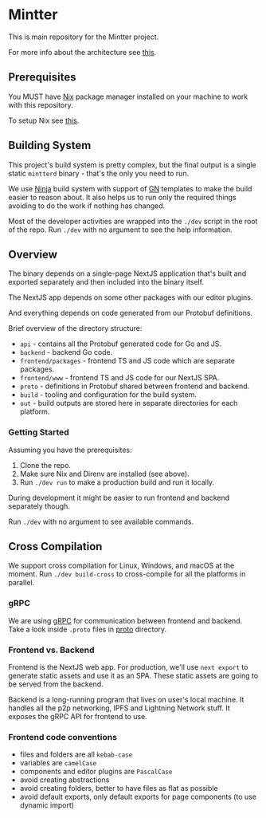 # Mintter

This is main repository for the Mintter project.

For more info about the architecture see [this](/docs/architecture/README.md).

## Prerequisites

You MUST have [Nix](https://nixos.org/nix) package manager installed on your
machine to work with this repository.

To setup Nix see [this](/docs/nix.md).

## Building System

This project's build system is pretty complex, but the final output is a single
static `mintterd` binary - that's the only you need to run.

We use [Ninja](https://ninja-build.org) build system with support of
[GN](http://gn.googlesource.com) templates to make the build easier to reason
about. It also helps us to run only the required things avoiding to do the work
if nothing has changed.

Most of the developer activities are wrapped into the `./dev` script in the root
of the repo. Run `./dev` with no argument to see the help information.

## Overview

The binary depends on a single-page NextJS application that's built and exported
separately and then included into the binary itself.

The NextJS app depends on some other packages with our editor plugins.

And everything depends on code generated from our Protobuf definitions.

Brief overview of the directory structure:

- `api` - contains all the Protobuf generated code for Go and JS.
- `backend` - backend Go code.
- `frontend/packages` - frontend TS and JS code which are separate packages.
- `frontend/www` - frontend TS and JS code for our NextJS SPA.
- `proto` - definitions in Protobuf shared between frontend and backend.
- `build` - tooling and configuration for the build system.
- `out` - build outputs are stored here in separate directories for each
  platform.

### Getting Started

Assuming you have the prerequisites:

1. Clone the repo.
2. Make sure Nix and Direnv are installed (see above).
3. Run `./dev run` to make a production build and run it locally.

During development it might be easier to run frontend and backend separately
though.

Run `./dev` with no argument to see available commands.

## Cross Compilation

We support cross compilation for Linux, Windows, and macOS at the moment. Run
`./dev build-cross` to cross-compile for all the platforms in parallel.

### gRPC

We are using [gRPC](https://grpc.io) for communication between frontend and
backend. Take a look inside `.proto` files in [proto](/proto) directory.

### Frontend vs. Backend

Frontend is the NextJS web app. For production, we'll use `next export` to
generate static assets and use it as an SPA. These static assets are going to be
served from the backend.

Backend is a long-running program that lives on user's local machine. It handles
all the p2p networking, IPFS and Lightning Network stuff. It exposes the gRPC
API for frontend to use.

### Frontend code conventions

- files and folders are all `kebab-case`
- variables are `camelCase`
- components and editor plugins are `PascalCase`
- avoid creating abstractions
- avoid creating folders, better to have files as flat as possible
- avoid default exports, only default exports for page components (to use
  dynamic import)
